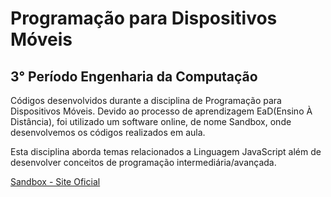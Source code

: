 # Programação para Dispositivos Móveis
## 3° Período Engenharia da Computação
 Códigos desenvolvidos durante a disciplina de Programação para Dispositivos Móveis.
 Devido ao processo de aprendizagem EaD(Ensino À Distância), foi utilizado um software online, de nome Sandbox, onde desenvolvemos os códigos realizados em aula.

 Esta disciplina aborda temas relacionados a Linguagem JavaScript além de desenvolver conceitos de programação intermediária/avançada.

 [Sandbox - Site Oficial](https://codesandbox.io)